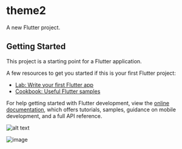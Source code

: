 # theme2

A new Flutter project.

## Getting Started

This project is a starting point for a Flutter application.

A few resources to get you started if this is your first Flutter project:

- [Lab: Write your first Flutter app](https://docs.flutter.dev/get-started/codelab)
- [Cookbook: Useful Flutter samples](https://docs.flutter.dev/cookbook)

For help getting started with Flutter development, view the
[online documentation](https://docs.flutter.dev/), which offers tutorials,
samples, guidance on mobile development, and a full API reference.

![alt text](https://github.com/shanyazhou/flutter_delicious_food/blob/main/assets/image/20250819-164812.gif?raw=true)

![image](https://github.com/shanyazhou/flutter_delicious_food/blob/main/assets/image/20250819-164812.gif?raw=true)
